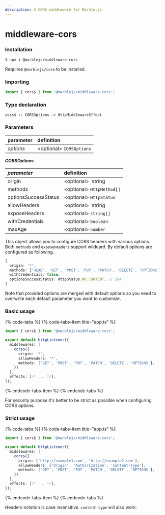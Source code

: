 ```yaml
---
description: A CORS middleware for Marble.js
---
```


# middleware-cors

### Installation

```bash
$ npm i @marblejs/middleware-cors
```

Requires `@marblejs/core` to be installed.

### Importing

```typescript
import { cors$ } from '@marblejs/middleware-cors';
```

### Type declaration <a id="type-declaration"></a>

```text
cors$ :: CORSOptions -> HttpMiddlewareEffect
```

### Parameters

| parameter | definition |
| :--- | :--- |
| _options_ | &lt;optional&gt; `CORSOptions` |

_**CORSOptions**_

| _**parameter**_ | definition |
| :--- | :--- |
| origin | &lt;optional&gt; `string | string[] | RegExp` |
| methods | &lt;optional&gt; `HttpMethod[]` |
| optionsSuccessStatus | &lt;optional&gt; `HttpStatus` |
| allowHeaders | &lt;optional&gt; `string | string[]`  |
| exposeHeaders | &lt;optional&gt; `string[]` |
| withCredentials | &lt;optional&gt; `boolean` |
| maxAge | &lt;optional&gt; `number` |

This object allows you to configure CORS headers with various options. Both `methods` and `exposeHeaders` support wildcard. By default options are configured as following.

```typescript
{ 
  origin: '*',
  methods: ['HEAD', 'GET', 'POST', 'PUT', 'PATCH', 'DELETE', 'OPTIONS'],
  withCredentials: false,
  optionsSuccessStatus: HttpStatus.NO_CONTENT, // 204
}
```

Note that provided options are merged with default options so you need to overwrite each default parameter you want to customize.

### Basic usage

{% code-tabs %}
{% code-tabs-item title="app.ts" %}
```typescript
import { cors$ } from '@marblejs/middleware-cors';

export default httpListener({
  middlewares: [
    cors$({
      origin: '*',
      allowHeaders: '*',
      methods: ['GET', 'POST', 'PUT', 'PATCH', 'DELETE', 'OPTIONS'],
    })
  ],
  effects: [/* ... */],
});
```
{% endcode-tabs-item %}
{% endcode-tabs %}

For security purpose it's better to be strict as possible when configuring CORS options.

### Strict usage

{% code-tabs %}
{% code-tabs-item title="app.ts" %}
```typescript
import { cors$ } from '@marblejs/middleware-cors';

export default httpListener({
  middlewares: [
    cors$({
      origin: ['http://example1.com', 'http://example2.com'],
      allowHeaders: ['Origin', 'Authorization', 'Content-Type'],
      methods: ['GET', 'POST', 'PUT', 'PATCH', 'DELETE', 'OPTIONS'],
    })
  ],
  effects: [/* ... */],
});
```
{% endcode-tabs-item %}
{% endcode-tabs %}

Headers notation is case insensitive. `content-type` will also work.

